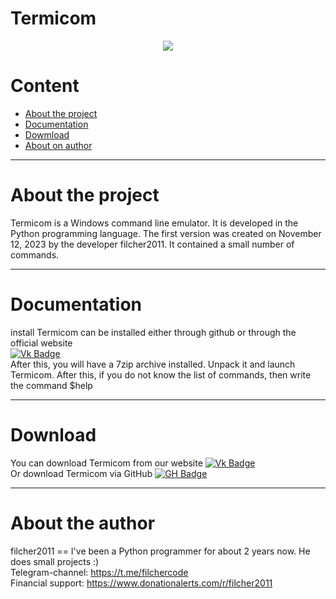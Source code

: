 # Termicom
<div align="center">
  <img src="https://media.giphy.com/media/v1.Y2lkPTc5MGI3NjExY2NqYmlwajdkZnExcmI3cWNleDVtcTQ3aWFyOG45MXdiNWxvazdlNCZlcD12MV9pbnRlcm5hbF9naWZfYnlfaWQmY3Q9Zw/4uw9SbMI4Nht0vNjft/giphy.gif">
</div>

# Content
- [About the project](#About-the-project)
- [Documentation](#Documentation)
- [Dowmload](#Download)
- [About on author](#About-on-author)

---

# About the project
Termicom is a Windows command line emulator. It is developed in the Python programming language. The first version was created on November 12, 2023 by the developer filcher2011. It contained a small number of commands.

---

# Documentation
install Termicom can be installed either through github or through the official website \
[![Vk Badge](https://img.shields.io/badge/-Official%20Site-blue?style=flat&logo=Windows&logoColor=white)](http://termicom.v96209al.beget.tech/) \
After this, you will have a 7zip archive installed. Unpack it and launch Termicom. After this, if you do not know the list of commands, then write the command $help

---

# Download
You can download Termicom from our website  [![Vk Badge](https://img.shields.io/badge/-Official%20Site-blue?style=flat&logo=Windows&logoColor=white)](http://termicom.v96209al.beget.tech/) \
Or download Termicom via GitHub [![GH Badge](https://img.shields.io/badge/-Termicom-black?style=flat&logo=GitHub&logoColor=white)](https://github.com/filcher2011/Termicom/tree/main/Termicom)

---

# About the author
filcher2011 == I've been a Python programmer for about 2 years now. He does small projects :) \
Telegram-channel: https://t.me/filchercode \
Financial support: https://www.donationalerts.com/r/filcher2011
